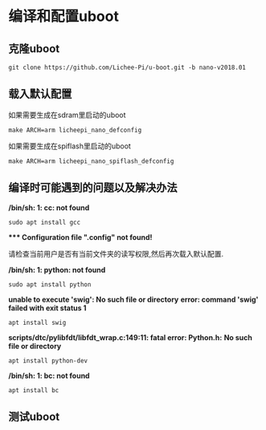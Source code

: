 # 编译和配置uboot

## 克隆uboot


    git clone https://github.com/Lichee-Pi/u-boot.git -b nano-v2018.01

## 载入默认配置


如果需要生成在sdram里启动的uboot

    make ARCH=arm licheepi_nano_defconfig

如果需要生成在spiflash里启动的uboot

    make ARCH=arm licheepi_nano_spiflash_defconfig

## 编译时可能遇到的问题以及解决办法


**/bin/sh: 1: cc: not found**

    sudo apt install gcc

**\*\*\* Configuration file ".config" not found!**

请检查当前用户是否有当前文件夹的读写权限,然后再次载入默认配置.

**/bin/sh: 1: python: not found**

    sudo apt install python

**unable to execute 'swig': No such file or directory**
**error: command 'swig' failed with exit status 1**

    apt install swig 

**scripts/dtc/pylibfdt/libfdt\_wrap.c:149:11: fatal error: Python.h:**
    **No such file or directory**

    apt install python-dev

**/bin/sh: 1: bc: not found**

    apt install bc

## 测试uboot
